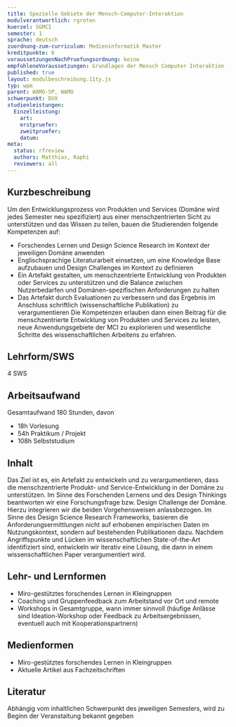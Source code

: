```yaml
---
title: Spezielle Gebiete der Mensch-Computer-Interaktion
modulverantwortlich: rgroten
kuerzel: SGMCI
semester: 1
sprache: deutsch
zuordnung-zum-curriculum: Medieninformatik Master
kreditpunkte: 6
voraussetzungenNachPruefungsordnung: keine
empfohleneVoraussetzungen: Grundlagen der Mensch Computer Interaktion (MCI) oder vergleichbares Wissen
published: true
layout: modulbeschreibung.11ty.js
typ: wpm
parent: WAMO-SP, WAMO
schwerpunkt: DUX
studienleistungen:
  Einzelleistung:
    art: 
    erstpruefer: 
    zweitpruefer: 
    datum:
meta:
  status: rfreview
  authors: Matthias, Raphi
  reviewers: all
---
```



## Kurzbeschreibung

Um den Entwicklungsprozess von Produkten und Services (Domäne wird jedes Semester neu spezifiziert) aus einer menschzentrierten Sicht zu unterstützen und das Wissen zu teilen, bauen die Studierenden folgende Kompetenzen auf: 
* Forschendes Lernen und Design Science Research im Kontext der jeweiligen Domäne anwenden
* Englischsprachige Literaturarbeit einsetzen, um eine Knowledge Base aufzubauen und Design Challenges im Kontext zu definieren
* Ein Artefakt gestalten, um menschzentrierte Entwicklung von Produkten oder Services zu unterstützen und die Balance zwischen Nutzerbedarfen und Domänen-spezifischen Anforderungen zu halten
* Das Artefakt durch Evaluationen zu verbessern und das Ergebnis im Anschluss schriftlich (wissenschaftliche Publikation) zu verargumentieren
Die Kompetenzen erlauben dann einen Beitrag für die menschzentrierte Entwicklung von Produkten und Services zu leisten, neue Anwendungsgebiete der MCI zu explorieren und wesentliche Schritte des wissenschaftlichen Arbeitens zu erfahren.

## Lehrform/SWS 
4 SWS

## Arbeitsaufwand 
Gesamtaufwand 180 Stunden, davon
- 18h Vorlesung
- 54h Praktikum / Projekt
- 108h Selbststudium

## Inhalt

Das Ziel ist es, ein Artefakt zu entwickeln und zu verargumentieren, dass die menschzentrierte Produkt- und Service-Entwicklung in der Domäne zu unterstützen. Im Sinne des Forschenden Lernens und des Design Thinkings beantworten wir eine Forschungsfrage bzw. Design Challenge der Domäne. Hierzu integrieren wir die beiden Vorgehensweisen anlassbezogen. Im Sinne des Design Science Research Frameworks, basieren die Anforderungsermittlungen nicht auf erhobenen empirischen Daten im Nutzungskontext, sondern auf bestehenden Publikationen dazu. Nachdem Angriffspunkte und Lücken im wissenschaftlichen State-of-the-Art identifiziert sind, entwickeln wir iterativ eine Lösung, die dann in einem wissenschaftlichen Paper verargumentiert wird.

## Lehr- und Lernformen
* Miro-gestütztes forschendes Lernen in Kleingruppen
* Coaching und Gruppenfeedback zum Arbeitstand vor Ort und remote
* Workshops in Gesamtgruppe, wann immer sinnvoll (häufige Anlässe sind Ideation-Workshop oder Feedback zu Arbeitsergebnissen, eventuell auch mit Kooperationspartnern)

## Medienformen

* Miro-gestütztes forschendes Lernen in Kleingruppen
* Aktuelle Artikel aus Fachzeitschriften

## Literatur

Abhängig vom inhaltlichen Schwerpunkt des jeweiligen Semesters, wird zu Beginn der Veranstaltung bekannt gegeben
